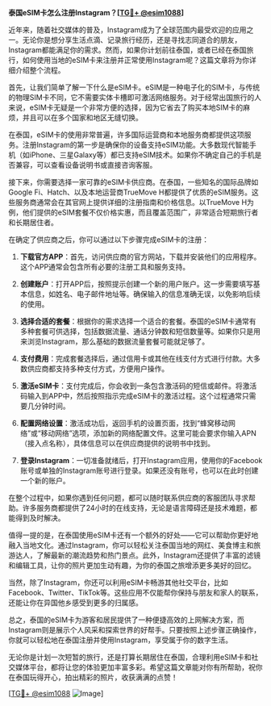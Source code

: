 **泰国eSIM卡怎么注册Instagram？[[TG💪+ @esim1088](https://t.me/s/esim1088)]**

近年来，随着社交媒体的普及，Instagram成为了全球范围内最受欢迎的应用之一。无论你是想分享生活点滴、记录旅行经历，还是寻找志同道合的朋友，Instagram都能满足你的需求。然而，如果你计划前往泰国，或者已经在泰国旅行，如何使用当地的eSIM卡来注册并正常使用Instagram呢？这篇文章将为你详细介绍整个流程。

首先，让我们简单了解一下什么是eSIM卡。eSIM是一种电子化的SIM卡，与传统的物理SIM卡不同，它不需要实体卡槽即可激活网络服务。对于经常出国旅行的人来说，eSIM卡无疑是一个非常方便的选择，因为它省去了购买本地SIM卡的麻烦，并且可以在多个国家和地区无缝切换。

在泰国，eSIM卡的使用非常普遍，许多国际运营商和本地服务商都提供这项服务。注册Instagram的第一步是确保你的设备支持eSIM功能。大多数现代智能手机（如iPhone、三星Galaxy等）都已支持eSIM技术。如果你不确定自己的手机是否兼容，可以查看设备说明书或直接咨询客服。

接下来，你需要选择一家可靠的eSIM卡供应商。在泰国，一些知名的国际品牌如Google Fi、Hatch、以及本地运营商TrueMove H都提供了优质的eSIM服务。这些服务商通常会在其官网上提供详细的注册指南和价格信息。以TrueMove H为例，他们提供的eSIM套餐不仅价格实惠，而且覆盖范围广，非常适合短期旅行者和长期居住者。

在确定了供应商之后，你可以通过以下步骤完成eSIM卡的注册：

1. **下载官方APP**：首先，访问供应商的官方网站，下载并安装他们的应用程序。这个APP通常会包含所有必要的注册工具和服务支持。
   
2. **创建账户**：打开APP后，按照提示创建一个新的用户账户。这一步需要填写基本信息，如姓名、电子邮件地址等。确保输入的信息准确无误，以免影响后续的使用。

3. **选择合适的套餐**：根据你的需求选择一个适合的套餐。泰国的eSIM卡通常有多种套餐可供选择，包括数据流量、通话分钟数和短信数量等。如果你只是用来浏览Instagram，那么基础的数据流量套餐可能就足够了。

4. **支付费用**：完成套餐选择后，通过信用卡或其他在线支付方式进行付款。大多数供应商都支持多种支付方式，方便用户操作。

5. **激活eSIM卡**：支付完成后，你会收到一条包含激活码的短信或邮件。将激活码输入到APP中，然后按照指示完成eSIM卡的激活过程。这个过程通常只需要几分钟时间。

6. **配置网络设置**：激活成功后，返回手机的设置页面，找到“蜂窝移动网络”或“移动网络”选项，添加新的网络配置文件。这里可能会要求你输入APN（接入点名称），具体信息可以在供应商提供的说明书中找到。

7. **登录Instagram**：一切准备就绪后，打开Instagram应用，使用你的Facebook账号或单独的Instagram账号进行登录。如果还没有账号，也可以在此时创建一个新的账户。

在整个过程中，如果你遇到任何问题，都可以随时联系供应商的客服团队寻求帮助。许多服务商都提供了24小时的在线支持，无论是语言障碍还是技术难题，都能得到及时解决。

值得一提的是，在泰国使用eSIM卡还有一个额外的好处——它可以帮助你更好地融入当地文化。通过Instagram，你可以轻松关注泰国当地的网红、美食博主和旅游达人，了解最新的潮流趋势和热门景点。此外，Instagram还提供了丰富的滤镜和编辑工具，让你的照片更加生动有趣，为你的泰国之旅增添更多美好的回忆。

当然，除了Instagram，你还可以利用eSIM卡畅游其他社交平台，比如Facebook、Twitter、TikTok等。这些应用不仅能帮你保持与朋友和家人的联系，还能让你在异国他乡感受到更多的归属感。

总之，泰国的eSIM卡为游客和居民提供了一种便捷高效的上网解决方案，而Instagram则是展示个人风采和探索世界的好帮手。只要按照上述步骤正确操作，你就可以轻松地在泰国注册并使用Instagram，享受属于你的数字生活。

无论你是计划一次短暂的旅行，还是打算长期居住在泰国，合理利用eSIM卡和社交媒体平台，都将让您的体验更加丰富多彩。希望这篇文章能对你有所帮助，祝你在泰国玩得开心，拍出精彩的照片，收获满满的点赞！

[[TG💪+ @esim1088](https://t.me/s/esim1088) ![Image](https://i.postimg.cc/4NQfJmqS/Snipaste-2025-05-13-00-14-12.png)]